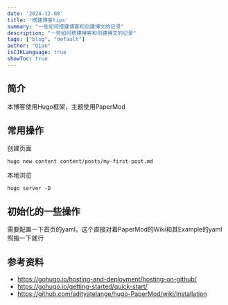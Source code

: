 ```yaml
---
date: '2024-12-08'
title: '搭建博客tips'
summary: "一些如何搭建博客和创建博文的记录"
description: "一些如何搭建博客和创建博文的记录"
tags: ["blog", "default"]
author: "Qian"
isCJKLanguage: true
showToc: true
---
```

## 简介
本博客使用Hugo框架，主题使用PaperMod

## 常用操作
创建页面

`hugo new content content/posts/my-first-post.md`

本地浏览

`hugo server -D`

## 初始化的一些操作
需要配置一下首页的yaml，这个直接对着PaperMod的Wiki和其Example的yaml照搬一下就行

## 参考资料
- https://gohugo.io/hosting-and-deployment/hosting-on-github/
- https://gohugo.io/getting-started/quick-start/
- https://github.com/adityatelange/hugo-PaperMod/wiki/Installation


